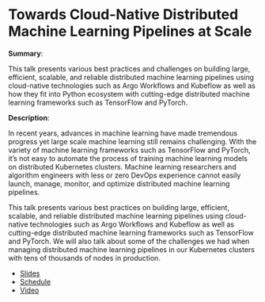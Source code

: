 # Towards Cloud-Native Distributed Machine Learning Pipelines at Scale

**Summary**:

This talk presents various best practices and challenges on building large, efficient, scalable, and reliable distributed machine learning pipelines using cloud-native technologies such as Argo Workflows and Kubeflow as well as how they fit into Python ecosystem with cutting-edge distributed machine learning frameworks such as TensorFlow and PyTorch.

**Description**:

In recent years, advances in machine learning have made tremendous progress yet large scale machine learning still remains challenging. With the variety of machine learning frameworks such as TensorFlow and PyTorch, it’s not easy to automate the process of training machine learning models on distributed Kubernetes clusters. Machine learning researchers and algorithm engineers with less or zero DevOps experience cannot easily launch, manage, monitor, and optimize distributed machine learning pipelines.

This talk presents various best practices on building large, efficient, scalable, and reliable distributed machine learning pipelines using cloud-native technologies such as Argo Workflows and Kubeflow as well as cutting-edge distributed machine learning frameworks such as TensorFlow and PyTorch. We will also talk about some of the challenges we had when managing distributed machine learning pipelines in our Kubernetes clusters with tens of thousands of nodes in production.

* [Slides](presentation.pdf)
* [Schedule](https://pydata.org/global2021/schedule/presentation/43/towards-cloud-native-distributed-machine-learning-pipelines-at-scale/)
* [Video](https://youtu.be/dNzb_-JD6T0)

